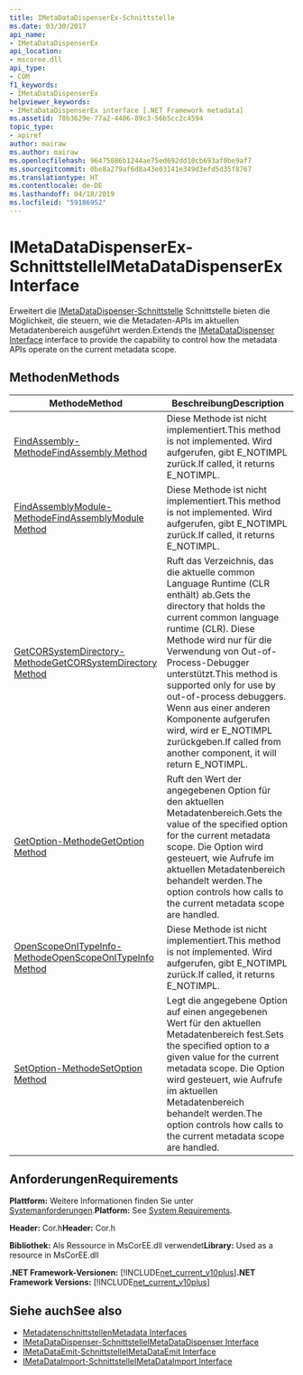 ```yaml
---
title: IMetaDataDispenserEx-Schnittstelle
ms.date: 03/30/2017
api_name:
- IMetaDataDispenserEx
api_location:
- mscoree.dll
api_type:
- COM
f1_keywords:
- IMetaDataDispenserEx
helpviewer_keywords:
- IMetaDataDispenserEx interface [.NET Framework metadata]
ms.assetid: 78b3629e-77a2-4406-89c3-56b5cc2c4594
topic_type:
- apiref
author: mairaw
ms.author: mairaw
ms.openlocfilehash: 96475086b1244ae75ed692dd10cb693af0be9af7
ms.sourcegitcommit: 0be8a279af6d8a43e03141e349d3efd5d35f8767
ms.translationtype: HT
ms.contentlocale: de-DE
ms.lasthandoff: 04/18/2019
ms.locfileid: "59186952"
---
```

# <a name="imetadatadispenserex-interface"></a><span data-ttu-id="d3773-102">IMetaDataDispenserEx-Schnittstelle</span><span class="sxs-lookup"><span data-stu-id="d3773-102">IMetaDataDispenserEx Interface</span></span>
<span data-ttu-id="d3773-103">Erweitert die [IMetaDataDispenser-Schnittstelle](../../../../docs/framework/unmanaged-api/metadata/imetadatadispenser-interface.md) Schnittstelle bieten die Möglichkeit, die steuern, wie die Metadaten-APIs im aktuellen Metadatenbereich ausgeführt werden.</span><span class="sxs-lookup"><span data-stu-id="d3773-103">Extends the [IMetaDataDispenser Interface](../../../../docs/framework/unmanaged-api/metadata/imetadatadispenser-interface.md) interface to provide the capability to control how the metadata APIs operate on the current metadata scope.</span></span>  
  
## <a name="methods"></a><span data-ttu-id="d3773-104">Methoden</span><span class="sxs-lookup"><span data-stu-id="d3773-104">Methods</span></span>  
  
|<span data-ttu-id="d3773-105">Methode</span><span class="sxs-lookup"><span data-stu-id="d3773-105">Method</span></span>|<span data-ttu-id="d3773-106">Beschreibung</span><span class="sxs-lookup"><span data-stu-id="d3773-106">Description</span></span>|  
|------------|-----------------|  
|[<span data-ttu-id="d3773-107">FindAssembly-Methode</span><span class="sxs-lookup"><span data-stu-id="d3773-107">FindAssembly Method</span></span>](../../../../docs/framework/unmanaged-api/metadata/imetadatadispenserex-findassembly-method.md)|<span data-ttu-id="d3773-108">Diese Methode ist nicht implementiert.</span><span class="sxs-lookup"><span data-stu-id="d3773-108">This method is not implemented.</span></span> <span data-ttu-id="d3773-109">Wird aufgerufen, gibt E_NOTIMPL zurück.</span><span class="sxs-lookup"><span data-stu-id="d3773-109">If called, it returns E_NOTIMPL.</span></span>|  
|[<span data-ttu-id="d3773-110">FindAssemblyModule-Methode</span><span class="sxs-lookup"><span data-stu-id="d3773-110">FindAssemblyModule Method</span></span>](../../../../docs/framework/unmanaged-api/metadata/imetadatadispenserex-findassemblymodule-method.md)|<span data-ttu-id="d3773-111">Diese Methode ist nicht implementiert.</span><span class="sxs-lookup"><span data-stu-id="d3773-111">This method is not implemented.</span></span> <span data-ttu-id="d3773-112">Wird aufgerufen, gibt E_NOTIMPL zurück.</span><span class="sxs-lookup"><span data-stu-id="d3773-112">If called, it returns E_NOTIMPL.</span></span>|  
|[<span data-ttu-id="d3773-113">GetCORSystemDirectory-Methode</span><span class="sxs-lookup"><span data-stu-id="d3773-113">GetCORSystemDirectory Method</span></span>](../../../../docs/framework/unmanaged-api/metadata/imetadatadispenserex-getcorsystemdirectory-method.md)|<span data-ttu-id="d3773-114">Ruft das Verzeichnis, das die aktuelle common Language Runtime (CLR enthält) ab.</span><span class="sxs-lookup"><span data-stu-id="d3773-114">Gets the directory that holds the current common language runtime (CLR).</span></span> <span data-ttu-id="d3773-115">Diese Methode wird nur für die Verwendung von Out-of-Process-Debugger unterstützt.</span><span class="sxs-lookup"><span data-stu-id="d3773-115">This method is supported only for use by out-of-process debuggers.</span></span> <span data-ttu-id="d3773-116">Wenn aus einer anderen Komponente aufgerufen wird, wird er E_NOTIMPL zurückgeben.</span><span class="sxs-lookup"><span data-stu-id="d3773-116">If called from another component, it will return E_NOTIMPL.</span></span>|  
|[<span data-ttu-id="d3773-117">GetOption-Methode</span><span class="sxs-lookup"><span data-stu-id="d3773-117">GetOption Method</span></span>](../../../../docs/framework/unmanaged-api/metadata/imetadatadispenserex-getoption-method.md)|<span data-ttu-id="d3773-118">Ruft den Wert der angegebenen Option für den aktuellen Metadatenbereich.</span><span class="sxs-lookup"><span data-stu-id="d3773-118">Gets the value of the specified option for the current metadata scope.</span></span> <span data-ttu-id="d3773-119">Die Option wird gesteuert, wie Aufrufe im aktuellen Metadatenbereich behandelt werden.</span><span class="sxs-lookup"><span data-stu-id="d3773-119">The option controls how calls to the current metadata scope are handled.</span></span>|  
|[<span data-ttu-id="d3773-120">OpenScopeOnITypeInfo-Methode</span><span class="sxs-lookup"><span data-stu-id="d3773-120">OpenScopeOnITypeInfo Method</span></span>](../../../../docs/framework/unmanaged-api/metadata/imetadatadispenserex-openscopeonitypeinfo-method.md)|<span data-ttu-id="d3773-121">Diese Methode ist nicht implementiert.</span><span class="sxs-lookup"><span data-stu-id="d3773-121">This method is not implemented.</span></span> <span data-ttu-id="d3773-122">Wird aufgerufen, gibt E_NOTIMPL zurück.</span><span class="sxs-lookup"><span data-stu-id="d3773-122">If called, it returns E_NOTIMPL.</span></span>|  
|[<span data-ttu-id="d3773-123">SetOption-Methode</span><span class="sxs-lookup"><span data-stu-id="d3773-123">SetOption Method</span></span>](../../../../docs/framework/unmanaged-api/metadata/imetadatadispenserex-setoption-method.md)|<span data-ttu-id="d3773-124">Legt die angegebene Option auf einen angegebenen Wert für den aktuellen Metadatenbereich fest.</span><span class="sxs-lookup"><span data-stu-id="d3773-124">Sets the specified option to a given value for the current metadata scope.</span></span> <span data-ttu-id="d3773-125">Die Option wird gesteuert, wie Aufrufe im aktuellen Metadatenbereich behandelt werden.</span><span class="sxs-lookup"><span data-stu-id="d3773-125">The option controls how calls to the current metadata scope are handled.</span></span>|  
  
## <a name="requirements"></a><span data-ttu-id="d3773-126">Anforderungen</span><span class="sxs-lookup"><span data-stu-id="d3773-126">Requirements</span></span>  
 <span data-ttu-id="d3773-127">**Plattform:** Weitere Informationen finden Sie unter [Systemanforderungen](../../../../docs/framework/get-started/system-requirements.md).</span><span class="sxs-lookup"><span data-stu-id="d3773-127">**Platform:** See [System Requirements](../../../../docs/framework/get-started/system-requirements.md).</span></span>  
  
 <span data-ttu-id="d3773-128">**Header:** Cor.h</span><span class="sxs-lookup"><span data-stu-id="d3773-128">**Header:** Cor.h</span></span>  
  
 <span data-ttu-id="d3773-129">**Bibliothek:** Als Ressource in MsCorEE.dll verwendet</span><span class="sxs-lookup"><span data-stu-id="d3773-129">**Library:** Used as a resource in MsCorEE.dll</span></span>  
  
 <span data-ttu-id="d3773-130">**.NET Framework-Versionen:** [!INCLUDE[net_current_v10plus](../../../../includes/net-current-v10plus-md.md)]</span><span class="sxs-lookup"><span data-stu-id="d3773-130">**.NET Framework Versions:** [!INCLUDE[net_current_v10plus](../../../../includes/net-current-v10plus-md.md)]</span></span>  
  
## <a name="see-also"></a><span data-ttu-id="d3773-131">Siehe auch</span><span class="sxs-lookup"><span data-stu-id="d3773-131">See also</span></span>

- [<span data-ttu-id="d3773-132">Metadatenschnittstellen</span><span class="sxs-lookup"><span data-stu-id="d3773-132">Metadata Interfaces</span></span>](../../../../docs/framework/unmanaged-api/metadata/metadata-interfaces.md)
- [<span data-ttu-id="d3773-133">IMetaDataDispenser-Schnittstelle</span><span class="sxs-lookup"><span data-stu-id="d3773-133">IMetaDataDispenser Interface</span></span>](../../../../docs/framework/unmanaged-api/metadata/imetadatadispenser-interface.md)
- [<span data-ttu-id="d3773-134">IMetaDataEmit-Schnittstelle</span><span class="sxs-lookup"><span data-stu-id="d3773-134">IMetaDataEmit Interface</span></span>](../../../../docs/framework/unmanaged-api/metadata/imetadataemit-interface.md)
- [<span data-ttu-id="d3773-135">IMetaDataImport-Schnittstelle</span><span class="sxs-lookup"><span data-stu-id="d3773-135">IMetaDataImport Interface</span></span>](../../../../docs/framework/unmanaged-api/metadata/imetadataimport-interface.md)
